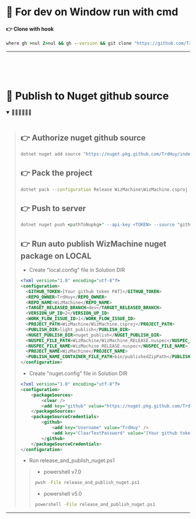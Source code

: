 # 💩 For dev on Window run with cmd

#### 👉 Clone with hook
``` cmd
where gh >nul 2>nul && gh --version && git clone "https://github.com/TrdHuy/WizMachine.git" && cd "WizMachine" && powershell -command "$response = gh api repos/TrdHuy/WizMachine/contents/commit-msg?ref=document | ConvertFrom-Json; $decodedContent = [System.Text.Encoding]::UTF8.GetString([System.Convert]::FromBase64String($response.content)); Write-Host $decodedContent" > .git\hooks\commit-msg || echo GitHub CLI (gh) was not installed.
```
---
</br>
</br>
</br>

# 💩 Publish to Nuget github source
<details open>
<summary>
 🌵🌵🌵🌵🌵🌵
</summary>
</br>

> ## 👉 Authorize nuget github source
> ``` cmd
> dotnet nuget add source "https://nuget.pkg.github.com/TrdHuy/index.json" --name "github" --username "trdtranduchuy@gmail.com" --password <TOKEN>
> ```
>
> ## 👉 Pack the project
> ``` cmd
> dotnet pack --configuration Release WizMachine\WizMachine.csproj -p:NuspecFile=WizMachine_RELEASE.nuspec
> ```
> 
> ## 👉 Push to server
> ``` cmd
> dotnet nuget push <pathToNupkg>" --api-key <TOKEN> --source "github"
> ```
> 
> ## 👉 Run auto publish WizMachine nuget package on LOCAL
>
> * Create "local.config" file in Solution DIR
> ``` xml
> <?xml version="1.0" encoding="utf-8"?>
> <configuration>
> 	<GITHUB_TOKEN>[Your github token PAT]</GITHUB_TOKEN>
> 	<REPO_OWNER>TrdHuy</REPO_OWNER>
> 	<REPO_NAME>WizMachine</REPO_NAME>
> 	<TARGET_RELEASED_BRANCH>dev</TARGET_RELEASED_BRANCH>
> 	<VERSION_UP_ID>2</VERSION_UP_ID>
> 	<WORK_FLOW_ISSUE_ID>1</WORK_FLOW_ISSUE_ID>
> 	<PROJECT_PATH>WizMachine/WizMachine.csproj</PROJECT_PATH>
> 	<PUBLISH_DIR>light_publish</PUBLISH_DIR>
> 	<NUGET_PUBLISH_DIR>nuget_publish</NUGET_PUBLISH_DIR>
> 	<NUSPEC_FILE_PATH>WizMachine/WizMachine_RELEASE.nuspec</NUSPEC_FILE_PATH>
> 	<NUSPEC_FILE_NAME>WizMachine_RELEASE.nuspec</NUSPEC_FILE_NAME>
> 	<PROJECT_NAME>WizMachine</PROJECT_NAME>
> 	<PUBLISH_NAME_CONTAINER_FILE_PATH>bin/publishedZipPath</PUBLISH_NAME_CONTAINER_FILE_PATH>
> </configuration>
> ```
> * Create "nuget.config" file in Solution DIR
> ``` xml
> <?xml version="1.0" encoding="utf-8"?>
> <configuration>
>     <packageSources>
>         <clear />
>         <add key="github" value="https://nuget.pkg.github.com/TrdHuy/index.json" />
>     </packageSources>
>     <packageSourceCredentials>
>         <github>
>             <add key="Username" value="TrdHuy" />
>             <add key="ClearTextPassword" value="[Your github token PAT]" />
>         </github>
>     </packageSourceCredentials>
> </configuration>
> ```
> * Run release_and_publish_nuget.ps1
> > * powershell v7.0
> > ```cmd
> > pwsh -File release_and_publish_nuget.ps1
> > ```
> > * powershell v5.0
> > ```cmd
> > powershell -File release_and_publish_nuget.ps1
> > ```
</details>

---
